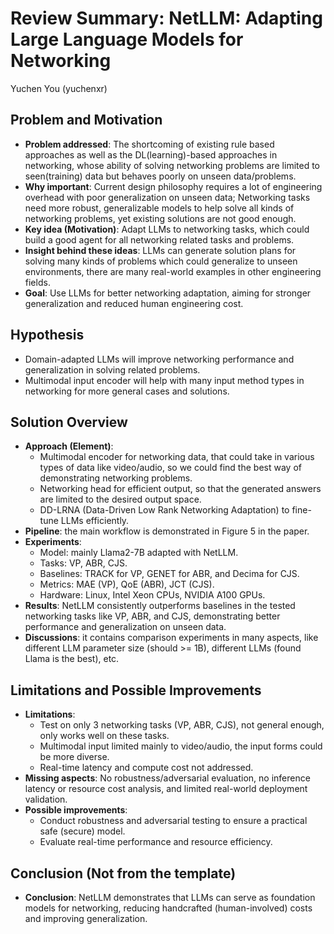 # Review Summary: NetLLM: Adapting Large Language Models for Networking

Yuchen You (yuchenxr)

## Problem and Motivation

- **Problem addressed**: The shortcoming of existing rule based approaches as well as the DL(learning)-based approaches in networking, whose ability of solving networking problems are limited to seen(training) data but behaves poorly on unseen data/problems.
- **Why important**: Current design philosophy requires a lot of engineering overhead with poor generalization on unseen data; Networking tasks need more robust, generalizable models to help solve all kinds of networking problems, yet existing solutions are not good enough.
- **Key idea (Motivation)**: Adapt LLMs to networking tasks, which could build a good agent for all networking related tasks and problems.
- **Insight behind these ideas**: LLMs can generate solution plans for solving many kinds of problems which could generalize to unseen environments, there are many real-world examples in other engineering fields.
- **Goal**: Use LLMs for better networking adaptation, aiming for stronger generalization and reduced human engineering cost.

## Hypothesis

- Domain-adapted LLMs will improve networking performance and generalization in solving related problems.
- Multimodal input encoder will help with many input method types in networking for more general cases and solutions.

## Solution Overview

- **Approach (Element)**:
  - Multimodal encoder for networking data, that could take in various types of data like video/audio, so we could find the best way of demonstrating networking problems.
  - Networking head for efficient output, so that the generated answers are limited to the desired output space.
  - DD-LRNA (Data-Driven Low Rank Networking Adaptation) to fine-tune LLMs efficiently.
- **Pipeline**: the main workflow is demonstrated in Figure 5 in the paper.
- **Experiments**:
  - Model: mainly Llama2-7B adapted with NetLLM.
  - Tasks: VP, ABR, CJS.
  - Baselines: TRACK for VP, GENET for ABR, and Decima for CJS.
  - Metrics: MAE (VP), QoE (ABR), JCT (CJS).
  - Hardware: Linux, Intel Xeon CPUs, NVIDIA A100 GPUs.
- **Results**: NetLLM consistently outperforms baselines in the tested networking tasks like VP, ABR, and CJS, demonstrating better performance and generalization on unseen data.
- **Discussions**: it contains comparison experiments in many aspects, like different LLM parameter size (should >= 1B), different LLMs (found Llama is the best), etc.

## Limitations and Possible Improvements

- **Limitations**:
  - Test on only 3 networking tasks (VP, ABR, CJS), not general enough, only works well on these tasks.
  - Multimodal input limited mainly to video/audio, the input forms could be more diverse.
  - Real-time latency and compute cost not addressed.
- **Missing aspects**: No robustness/adversarial evaluation, no inference latency or resource cost analysis, and limited real-world deployment validation.
- **Possible improvements**:
  - Conduct robustness and adversarial testing to ensure a practical safe (secure) model.
  - Evaluate real-time performance and resource efficiency.

## Conclusion (Not from the template)

- **Conclusion**: NetLLM demonstrates that LLMs can serve as foundation models for networking, reducing handcrafted (human-involved) costs and improving generalization.
